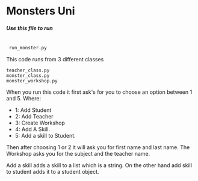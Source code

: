 # Monsters Uni 

##### Use this file to run 

```python

 run_monster.py
```

This code runs from 3 different classes

```
teacher_class.py
monster_class.py
monster_workshop.py
```

When you run this code it first ask's for you to choose an option between 
1 and 5. Where:
- 1: Add Student
- 2: Add Teacher
- 3: Create Workshop
- 4: Add A Skill.
- 5: Add a skill to Student.

Then after choosing  1 or 2 it will ask you for first name and last name.
The Workshop asks you for the subject and the teacher name.

Add a skill adds a skill to a list which is a string. On the other hand add skill to student adds it to a student object.
